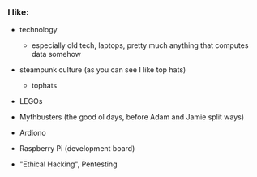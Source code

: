 ### I like:
* technology
  * especially old tech, laptops, pretty much anything that computes data somehow
* steampunk culture (as you can see I like top hats)
  * tophats

* LEGOs
* Mythbusters (the good ol days, before Adam and Jamie split ways)
* Ardiono
* Raspberry Pi (development board)
* "Ethical Hacking", Pentesting
